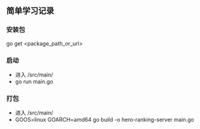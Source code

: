 ## 简单学习记录

### 安装包
go get <package_path_or_url>

### 启动
- 进入 /src/main/
- go run main.go

### 打包
- 进入 /src/main/
- GOOS=linux GOARCH=amd64 go build -o hero-ranking-server main.go
